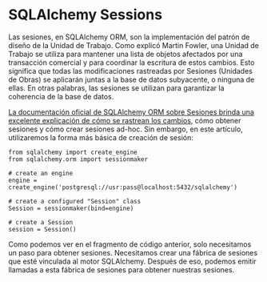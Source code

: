 # SQLAlchemy Sessions

Las sesiones, en SQLAlchemy ORM, son la implementación del patrón de diseño de la Unidad de Trabajo. Como explicó Martin Fowler, una Unidad de Trabajo se utiliza para mantener una lista de objetos afectados por una transacción comercial y para coordinar la escritura de estos cambios. Esto significa que todas las modificaciones rastreadas por Sesiones (Unidades de Obras) se aplicarán juntas a la base de datos subyacente, o ninguna de ellas. En otras palabras, las sesiones se utilizan para garantizar la coherencia de la base de datos.

[La documentación oficial de SQLAlchemy ORM sobre Sesiones brinda una excelente explicación de cómo se rastrean los cambios](https://docs.sqlalchemy.org/en/13/orm/session_basics.html), cómo obtener sesiones y cómo crear sesiones ad-hoc. Sin embargo, en este artículo, utilizaremos la forma más básica de creación de sesión:

~~~
from sqlalchemy import create_engine
from sqlalchemy.orm import sessionmaker

# create an engine
engine = create_engine('postgresql://usr:pass@localhost:5432/sqlalchemy')

# create a configured "Session" class
Session = sessionmaker(bind=engine)

# create a Session
session = Session()
~~~

Como podemos ver en el fragmento de código anterior, solo necesitamos un paso para obtener sesiones. Necesitamos crear una fábrica de sesiones que esté vinculada al motor SQLAlchemy. Después de eso, podemos emitir llamadas a esta fábrica de sesiones para obtener nuestras sesiones.